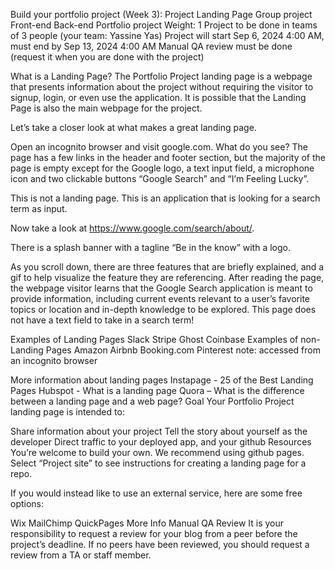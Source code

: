 Build your portfolio project (Week 3): Project Landing Page
Group project
Front-end
Back-end
Portfolio project
 Weight: 1
 Project to be done in teams of 3 people (your team: Yassine Yas)
 Project will start Sep 6, 2024 4:00 AM, must end by Sep 13, 2024 4:00 AM
 Manual QA review must be done (request it when you are done with the project)


What is a Landing Page?
The Portfolio Project landing page is a webpage that presents information about the project without requiring the visitor to signup, login, or even use the application. It is possible that the Landing Page is also the main webpage for the project.

Let’s take a closer look at what makes a great landing page.

Open an incognito browser and visit google.com. What do you see? The page has a few links in the header and footer section, but the majority of the page is empty except for the Google logo, a text input field, a microphone icon and two clickable buttons “Google Search” and “I’m Feeling Lucky”.



This is not a landing page. This is an application that is looking for a search term as input.

Now take a look at https://www.google.com/search/about/.

There is a splash banner with a tagline “Be in the know” with a logo.



As you scroll down, there are three features that are briefly explained, and a gif to help visualize the feature they are referencing. After reading the page, the webpage visitor learns that the Google Search application is meant to provide information, including current events relevant to a user’s favorite topics or location and in-depth knowledge to be explored. This page does not have a text field to take in a search term!



Examples of Landing Pages
Slack
Stripe
Ghost
Coinbase
Examples of non-Landing Pages
Amazon
Airbnb
Booking.com
Pinterest
note: accessed from an incognito browser

More information about landing pages
Instapage - 25 of the Best Landing Pages
Hubspot - What is a landing page
Quora – What is the difference between a landing page and a web page?
Goal
Your Portfolio Project landing page is intended to:

Share information about your project
Tell the story about yourself as the developer
Direct traffic to your deployed app, and your github
Resources
You’re welcome to build your own. We recommend using github pages. Select “Project site” to see instructions for creating a landing page for a repo.

If you would instead like to use an external service, here are some free options:

Wix
MailChimp
QuickPages
More Info
Manual QA Review
It is your responsibility to request a review for your blog from a peer before the project’s deadline. If no peers have been reviewed, you should request a review from a TA or staff member.
